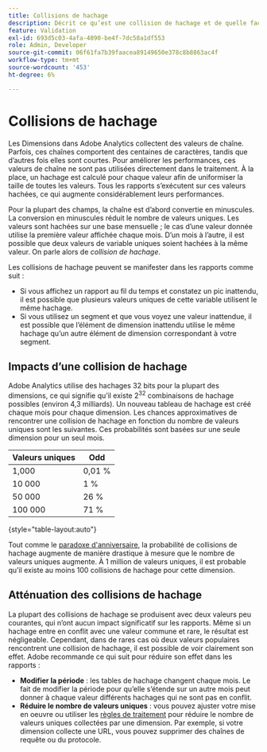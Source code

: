 ```yaml
---
title: Collisions de hachage
description: Décrit ce qu’est une collision de hachage et de quelle façon elle se manifeste.
feature: Validation
exl-id: 693d5c03-4afa-4890-be4f-7dc58a1df553
role: Admin, Developer
source-git-commit: 06f61fa7b39faacea89149650e378c8b8863ac4f
workflow-type: tm+mt
source-wordcount: '453'
ht-degree: 6%

---
```


# Collisions de hachage

Les Dimensions dans Adobe Analytics collectent des valeurs de chaîne. Parfois, ces chaînes comportent des centaines de caractères, tandis que d’autres fois elles sont courtes. Pour améliorer les performances, ces valeurs de chaîne ne sont pas utilisées directement dans le traitement. À la place, un hachage est calculé pour chaque valeur afin de uniformiser la taille de toutes les valeurs. Tous les rapports s’exécutent sur ces valeurs hachées, ce qui augmente considérablement leurs performances.

Pour la plupart des champs, la chaîne est d’abord convertie en minuscules. La conversion en minuscules réduit le nombre de valeurs uniques. Les valeurs sont hachées sur une base mensuelle ; le cas d’une valeur donnée utilise la première valeur affichée chaque mois. D’un mois à l’autre, il est possible que deux valeurs de variable uniques soient hachées à la même valeur. On parle alors de *collision de hachage*.

Les collisions de hachage peuvent se manifester dans les rapports comme suit :

* Si vous affichez un rapport au fil du temps et constatez un pic inattendu, il est possible que plusieurs valeurs uniques de cette variable utilisent le même hachage.
* Si vous utilisez un segment et que vous voyez une valeur inattendue, il est possible que l’élément de dimension inattendu utilise le même hachage qu’un autre élément de dimension correspondant à votre segment.

## Impacts d’une collision de hachage

Adobe Analytics utilise des hachages 32 bits pour la plupart des dimensions, ce qui signifie qu’il existe 2<sup>32</sup> combinaisons de hachage possibles (environ 4,3 milliards). Un nouveau tableau de hachage est créé chaque mois pour chaque dimension. Les chances approximatives de rencontrer une collision de hachage en fonction du nombre de valeurs uniques sont les suivantes. Ces probabilités sont basées sur une seule dimension pour un seul mois.

| Valeurs uniques | Odd |
| --- | --- |
| 1,000 | 0,01 % |
| 10 000 | 1 % |
| 50 000 | 26 % |
| 100 000 | 71 % |

{style="table-layout:auto"}

Tout comme le [paradoxe d&#39;anniversaire](https://en.wikipedia.org/wiki/Birthday_problem), la probabilité de collisions de hachage augmente de manière drastique à mesure que le nombre de valeurs uniques augmente. À 1 million de valeurs uniques, il est probable qu’il existe au moins 100 collisions de hachage pour cette dimension.

## Atténuation des collisions de hachage

La plupart des collisions de hachage se produisent avec deux valeurs peu courantes, qui n’ont aucun impact significatif sur les rapports. Même si un hachage entre en conflit avec une valeur commune et rare, le résultat est négligeable. Cependant, dans de rares cas où deux valeurs populaires rencontrent une collision de hachage, il est possible de voir clairement son effet. Adobe recommande ce qui suit pour réduire son effet dans les rapports :

* **Modifier la période** : les tables de hachage changent chaque mois. Le fait de modifier la période pour qu’elle s’étende sur un autre mois peut donner à chaque valeur différents hachages qui ne sont pas en conflit.
* **Réduire le nombre de valeurs uniques** : vous pouvez ajuster votre mise en oeuvre ou utiliser les [règles de traitement](/help/admin/admin/c-manage-report-suites/c-edit-report-suites/general/c-processing-rules/processing-rules.md) pour réduire le nombre de valeurs uniques collectées par une dimension. Par exemple, si votre dimension collecte une URL, vous pouvez supprimer des chaînes de requête ou du protocole.

<!-- https://wiki.corp.adobe.com/pages/viewpage.action?spaceKey=OmniArch&title=Uniques -->
